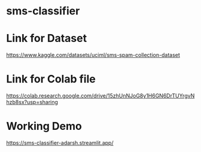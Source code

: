 # sms-classifier
# Link for Dataset
https://www.kaggle.com/datasets/uciml/sms-spam-collection-dataset
# Link for Colab file
https://colab.research.google.com/drive/15zhUnNJoG8y1H6GN6DrTUYrgvNhzb8sx?usp=sharing
# Working Demo
https://sms-classifier-adarsh.streamlit.app/
